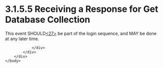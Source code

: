 <html dir="LTR" xmlns:mshelp="http://msdn.microsoft.com/mshelp" xmlns:ddue="http://ddue.schemas.microsoft.com/authoring/2003/5" xmlns:xlink="http://www.w3.org/1999/xlink" xmlns:tool="http://www.microsoft.com/tooltip">
    <head>
        <meta http-equiv="Content-Type" content="text/html; CHARSET=utf-8"></meta>
        <meta name="save" content="history"></meta>
        <title>3.1.5.5 Receiving a Response for Get Database Collection</title>
        <xml>
            <mshelp:toctitle title="3.1.5.5 Receiving a Response for Get Database Collection"></mshelp:toctitle>
            <mshelp:rltitle title="[MS-SSAS8]: Receiving a Response for Get Database Collection"></mshelp:rltitle>
            <mshelp:keyword index="A" term="cd059dbd-2679-42d1-bd08-1ffbe0b21367"></mshelp:keyword>
            <mshelp:attr name="DCSext.ContentType" value="open specification"></mshelp:attr>
            <mshelp:attr name="AssetID" value="cd059dbd-2679-42d1-bd08-1ffbe0b21367"></mshelp:attr>
            <mshelp:attr name="TopicType" value="kbRef"></mshelp:attr>
            <mshelp:attr name="DCSext.Title" value="[MS-SSAS8]: Receiving a Response for Get Database Collection" />
        </xml>
    </head>
    <body>
        <div id="header">
            <h1 class="heading">3.1.5.5 Receiving a Response for Get Database Collection</h1>
        </div>
        <div id="mainSection">
            <div id="mainBody">
                <div id="allHistory" class="saveHistory"></div>
                <div id="sectionSection0" class="section" name="collapseableSection">
                    

<p>This event SHOULD<a id="Appendix_A_Target_27"></a><a href="05c9e5c4-4566-418c-a56e-69fca8d73f4b.htm#Appendix_A_27" aria-label="Product behavior note 27">&lt;27&gt;</a> be part
of the login sequence, and MAY be done at any later time. </p>


                </div>
            </div>
        </div>
    </body>
</html>